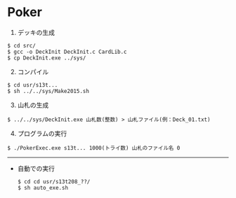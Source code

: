# Poker

1. デッキの生成  
  ```
  $ cd src/  
  $ gcc -o DeckInit DeckInit.c CardLib.c  
  $ cp DeckInit.exe ../sys/  
  ```
2. コンパイル  
  ```
  $ cd usr/s13t...  
  $ sh ../../sys/Make2015.sh  
  ```
3. 山札の生成
  ```
  $ ../../sys/DeckInit.exe 山札数(整数) > 山札ファイル(例：Deck_01.txt)  
  ```
4. プログラムの実行
  ```  
  $ ./PokerExec.exe s13t... 1000(トライ数) 山札のファイル名 0  
  ```
---

* 自動での実行
  ```  
  $ cd cd usr/s13t208_??/  
  $ sh auto_exe.sh  
  ```
